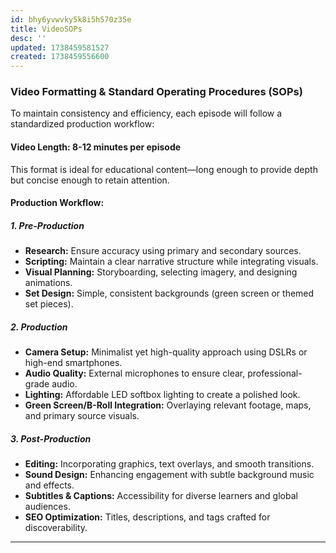 ```yaml
---
id: bhy6yvwvky5k8i5h570z35e
title: VideoSOPs
desc: ''
updated: 1738459581527
created: 1738459556600
---
```

### **Video Formatting & Standard Operating Procedures (SOPs)**

To maintain consistency and efficiency, each episode will follow a standardized production workflow:

#### **Video Length:** 8-12 minutes per episode

This format is ideal for educational content—long enough to provide depth but concise enough to retain attention.

#### **Production Workflow:**

##### **1. Pre-Production**
- **Research:** Ensure accuracy using primary and secondary sources.
- **Scripting:** Maintain a clear narrative structure while integrating visuals.
- **Visual Planning:** Storyboarding, selecting imagery, and designing animations.
- **Set Design:** Simple, consistent backgrounds (green screen or themed set pieces).

##### **2. Production**
- **Camera Setup:** Minimalist yet high-quality approach using DSLRs or high-end smartphones.
- **Audio Quality:** External microphones to ensure clear, professional-grade audio.
- **Lighting:** Affordable LED softbox lighting to create a polished look.
- **Green Screen/B-Roll Integration:** Overlaying relevant footage, maps, and primary source visuals.

##### **3. Post-Production**
- **Editing:** Incorporating graphics, text overlays, and smooth transitions.
- **Sound Design:** Enhancing engagement with subtle background music and effects.
- **Subtitles & Captions:** Accessibility for diverse learners and global audiences.
- **SEO Optimization:** Titles, descriptions, and tags crafted for discoverability.

---
